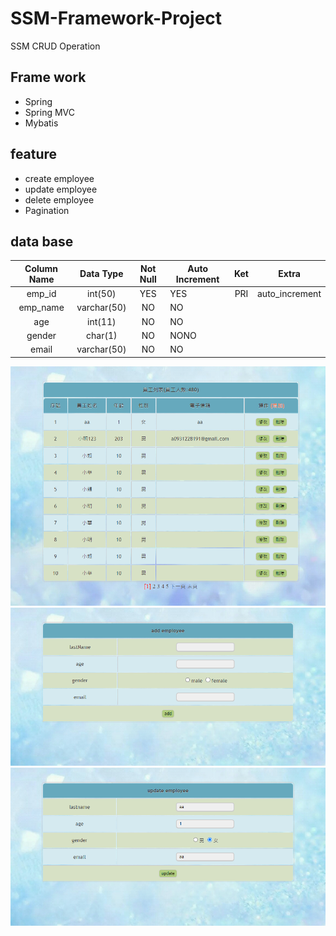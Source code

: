 # SSM-Framework-Project
SSM CRUD Operation

## Frame work
- Spring
- Spring MVC
- Mybatis


## feature
- create employee
- update employee
- delete employee
- Pagination

## data base

| Column Name |  Data Type  | Not Null | Auto Increment | Ket |     Extra      |
|:-----------:|:-----------:|:--------:| -------------- |:---:|:--------------:|
|   emp_id    |   int(50)   |   YES    | YES            | PRI | auto_increment |
|  emp_name   | varchar(50) |    NO    | NO             |     |                |
|     age     |   int(11)   |    NO    | NO             |     |                |
|   gender    |   char(1)   |    NO    | NONO           |     |                |
|    email    | varchar(50) |    NO    | NO             |     |                |

 

![image](localhost_8080_ssm_employee_page_1.png)
![image](localhost_8080_ssm_employee_add.png)
![image](localhost_8080_ssm_employee_update.png)
